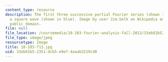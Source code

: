 ```yaml
---
content_type: resource
description: The first three successive partial Fourier series (shown in red) for
  a square wave (shown in blue). Image by user Jim.belk on Wikipedia and is in the
  public domain.
file: null
file_location: /coursemedia/18-103-fourier-analysis-fall-2013/33eb81b52351dcb5e9e74aaab3219cd0_18-103-f13.jpg
file_type: image/jpeg
resourcetype: Image
title: 18-103-f13.jpg
uid: 33eb81b5-2351-dcb5-e9e7-4aaab3219cd0
---
```

